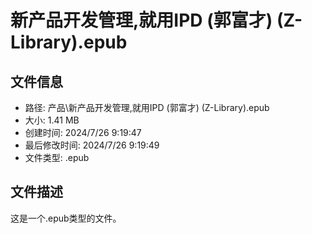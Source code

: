 ﻿# 新产品开发管理,就用IPD (郭富才) (Z-Library).epub

## 文件信息
- 路径: 产品\新产品开发管理,就用IPD (郭富才) (Z-Library).epub
- 大小: 1.41 MB
- 创建时间: 2024/7/26 9:19:47
- 最后修改时间: 2024/7/26 9:19:49
- 文件类型: .epub

## 文件描述
这是一个.epub类型的文件。

